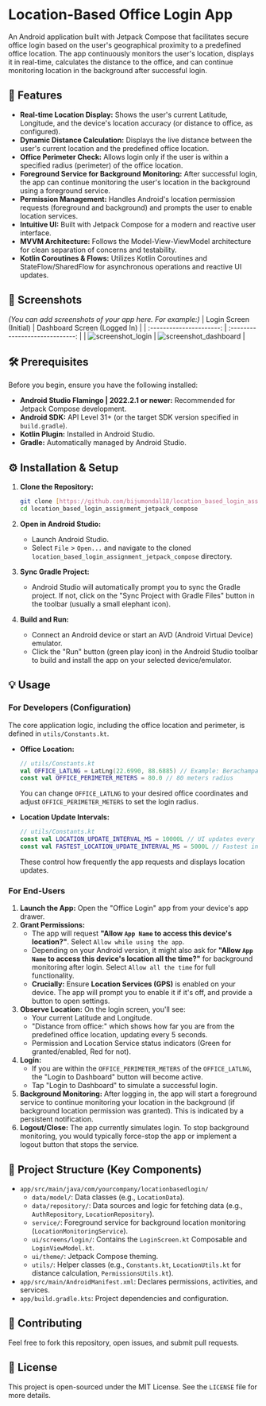 # Location-Based Office Login App

An Android application built with Jetpack Compose that facilitates secure office login based on the user's geographical proximity to a predefined office location. The app continuously monitors the user's location, displays it in real-time, calculates the distance to the office, and can continue monitoring location in the background after successful login.

## 🚀 Features

* **Real-time Location Display:** Shows the user's current Latitude, Longitude, and the device's location accuracy (or distance to office, as configured).
* **Dynamic Distance Calculation:** Displays the live distance between the user's current location and the predefined office location.
* **Office Perimeter Check:** Allows login only if the user is within a specified radius (perimeter) of the office location.
* **Foreground Service for Background Monitoring:** After successful login, the app can continue monitoring the user's location in the background using a foreground service.
* **Permission Management:** Handles Android's location permission requests (foreground and background) and prompts the user to enable location services.
* **Intuitive UI:** Built with Jetpack Compose for a modern and reactive user interface.
* **MVVM Architecture:** Follows the Model-View-ViewModel architecture for clean separation of concerns and testability.
* **Kotlin Coroutines & Flows:** Utilizes Kotlin Coroutines and StateFlow/SharedFlow for asynchronous operations and reactive UI updates.

## 📸 Screenshots

*(You can add screenshots of your app here. For example:)*
| Login Screen (Initial) | Dashboard Screen (Logged In)  |
| :----------------------: | :-----------------------------: |
| ![screenshot_login](screenshots/screenshot_login.png) | ![screenshot_dashboard](screenshots/screenshot_dashboard.png) |

## 🛠️ Prerequisites

Before you begin, ensure you have the following installed:

* **Android Studio Flamingo | 2022.2.1 or newer:** Recommended for Jetpack Compose development.
* **Android SDK:** API Level 31+ (or the target SDK version specified in `build.gradle`).
* **Kotlin Plugin:** Installed in Android Studio.
* **Gradle:** Automatically managed by Android Studio.

## ⚙️ Installation & Setup

1.  **Clone the Repository:**
    ```bash
    git clone [https://github.com/bijumondal18/location_based_login_assignment_jetpack_compose.git](https://github.com/bijumondal18/location_based_login_assignment_jetpack_compose.git)
    cd location_based_login_assignment_jetpack_compose
    ```

2.  **Open in Android Studio:**
    * Launch Android Studio.
    * Select `File` > `Open...` and navigate to the cloned `location_based_login_assignment_jetpack_compose` directory.

3.  **Sync Gradle Project:**
    * Android Studio will automatically prompt you to sync the Gradle project. If not, click on the "Sync Project with Gradle Files" button in the toolbar (usually a small elephant icon).

4.  **Build and Run:**
    * Connect an Android device or start an AVD (Android Virtual Device) emulator.
    * Click the "Run" button (green play icon) in the Android Studio toolbar to build and install the app on your selected device/emulator.

## 💡 Usage

### For Developers (Configuration)

The core application logic, including the office location and perimeter, is defined in `utils/Constants.kt`.

* **Office Location:**
    ```kotlin
    // utils/Constants.kt
    val OFFICE_LATLNG = LatLng(22.6990, 88.6885) // Example: Berachampa coordinates
    const val OFFICE_PERIMETER_METERS = 80.0 // 80 meters radius
    ```
    You can change `OFFICE_LATLNG` to your desired office coordinates and adjust `OFFICE_PERIMETER_METERS` to set the login radius.

* **Location Update Intervals:**
    ```kotlin
    // utils/Constants.kt
    const val LOCATION_UPDATE_INTERVAL_MS = 10000L // UI updates every 10 seconds
    const val FASTEST_LOCATION_UPDATE_INTERVAL_MS = 5000L // Fastest interval for updates every 5 seconds
    ```
    These control how frequently the app requests and displays location updates.

### For End-Users

1.  **Launch the App:** Open the "Office Login" app from your device's app drawer.
2.  **Grant Permissions:**
    * The app will request **"Allow `App Name` to access this device's location?"**. Select `Allow while using the app`.
    * Depending on your Android version, it might also ask for **"Allow `App Name` to access this device's location all the time?"** for background monitoring after login. Select `Allow all the time` for full functionality.
    * **Crucially:** Ensure **Location Services (GPS)** is enabled on your device. The app will prompt you to enable it if it's off, and provide a button to open settings.
3.  **Observe Location:** On the login screen, you'll see:
    * Your current Latitude and Longitude.
    * "Distance from office:" which shows how far you are from the predefined office location, updating every 5 seconds.
    * Permission and Location Service status indicators (Green for granted/enabled, Red for not).
4.  **Login:**
    * If you are within the `OFFICE_PERIMETER_METERS` of the `OFFICE_LATLNG`, the "Login to Dashboard" button will become active.
    * Tap "Login to Dashboard" to simulate a successful login.
5.  **Background Monitoring:** After logging in, the app will start a foreground service to continue monitoring your location in the background (if background location permission was granted). This is indicated by a persistent notification.
6.  **Logout/Close:** The app currently simulates login. To stop background monitoring, you would typically force-stop the app or implement a logout button that stops the service.

## 📂 Project Structure (Key Components)

* `app/src/main/java/com/yourcompany/locationbasedlogin/`
    * `data/model/`: Data classes (e.g., `LocationData`).
    * `data/repository/`: Data sources and logic for fetching data (e.g., `AuthRepository`, `LocationRepository`).
    * `service/`: Foreground service for background location monitoring (`LocationMonitoringService`).
    * `ui/screens/login/`: Contains the `LoginScreen.kt` Composable and `LoginViewModel.kt`.
    * `ui/theme/`: Jetpack Compose theming.
    * `utils/`: Helper classes (e.g., `Constants.kt`, `LocationUtils.kt` for distance calculation, `PermissionsUtils.kt`).
* `app/src/main/AndroidManifest.xml`: Declares permissions, activities, and services.
* `app/build.gradle.kts`: Project dependencies and configuration.

## 🤝 Contributing

Feel free to fork this repository, open issues, and submit pull requests.

## 📄 License

This project is open-sourced under the MIT License. See the `LICENSE` file for more details.
